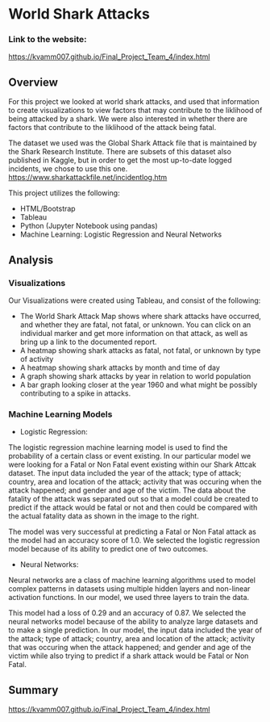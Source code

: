# World Shark Attacks

### Link to the website:
https://kvamm007.github.io/Final_Project_Team_4/index.html 

## Overview
For this project we looked at world shark attacks, and used that information to create visualizations to view factors that may contribute to the liklihood of being attacked by a shark.  We were also interested in whether there are factors that contribute to the liklihood of the attack being fatal.

The dataset we used was the Global Shark Attack file that is maintained by the Shark Research Institute.  There are subsets of this dataset also published in Kaggle, but in order to get the most up-to-date logged incidents, we chose to use this one.
https://www.sharkattackfile.net/incidentlog.htm

This project utilizes the following:
- HTML/Bootstrap
- Tableau
- Python (Jupyter Notebook using pandas)
- Machine Learning: Logistic Regression and Neural Networks


## Analysis
### Visualizations
Our Visualizations were created using Tableau, and consist of the following:
- The World Shark Attack Map shows where shark attacks have occurred, and whether they are fatal, not fatal, or unknown.  You can click on an individual marker and get more information on that attack, as well as bring up a link to the documented report.
- A heatmap showing shark attacks as fatal, not fatal, or unknown by type of activity
- A heatmap showing shark attacks by month and time of day
- A graph showing shark attacks by year in relation to world population
- A bar graph looking closer at the year 1960 and what might be possibly contributing to a spike in attacks.


### Machine Learning Models

- Logistic Regression: 

The logistic regression machine learning model is used to find the probability of a certain class or event existing. In our particular model we were looking for a Fatal or Non Fatal event existing within our Shark Attcak dataset. The input data included the year of the attack; type of attack; country, area and location of the attack; activity that was occuring when the attack happened; and gender and age of the victim. The data about the fatality of the attack was separated out so that a model could be created to predict if the attack would be fatal or not and then could be compared with the actual fatality data as shown in the image to the right.

The model was very successful at predicting a Fatal or Non Fatal attack as the model had an accuracy score of 1.0. We selected the logistic regression model because of its ability to predict one of two outcomes.

- Neural Networks:

Neural networks are a class of machine learning algorithms used to model complex patterns in datasets using multiple hidden layers and non-linear activation functions. In our model, we used three layers to train the data.

This model had a loss of 0.29 and an accuracy of 0.87. We selected the neural networks model because of the ability to analyze large datasets and to make a single prediction. In our model, the input data included the year of the attack; type of attack; country, area and location of the attack; activity that was occuring when the attack happened; and gender and age of the victim while also trying to predict if a shark attack would be Fatal or Non Fatal.


## Summary

https://kvamm007.github.io/Final_Project_Team_4/index.html 
